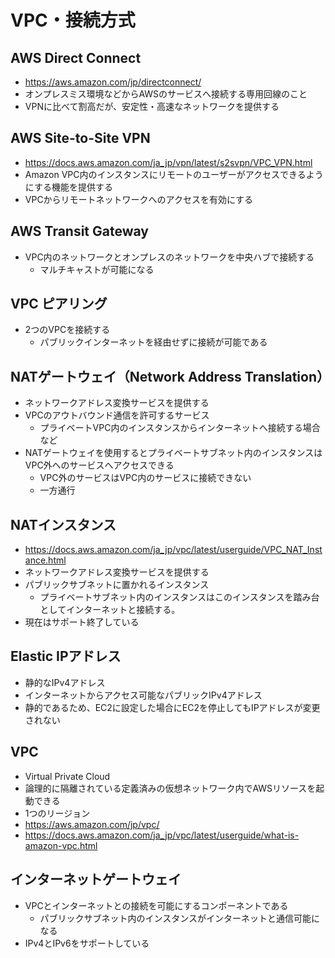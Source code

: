 # VPC・接続方式

## AWS Direct Connect
* https://aws.amazon.com/jp/directconnect/
* オンプレスミス環境などからAWSのサービスへ接続する専用回線のこと
* VPNに比べて割高だが、安定性・高速なネットワークを提供する

## AWS Site-to-Site VPN
* https://docs.aws.amazon.com/ja_jp/vpn/latest/s2svpn/VPC_VPN.html
* Amazon VPC内のインスタンスにリモートのユーザーがアクセスできるようにする機能を提供する
* VPCからリモートネットワークへのアクセスを有効にする

## AWS Transit Gateway
* VPC内のネットワークとオンプレスのネットワークを中央ハブで接続する
    * マルチキャストが可能になる

## VPC ピアリング
* 2つのVPCを接続する
    * パブリックインターネットを経由せずに接続が可能である

## NATゲートウェイ（Network Address Translation）
* ネットワークアドレス変換サービスを提供する
* VPCのアウトバウンド通信を許可するサービス
    * プライベートVPC内のインスタンスからインターネットへ接続する場合など
* NATゲートウェイを使用するとプライベートサブネット内のインスタンスはVPC外へのサービスへアクセスできる
    * VPC外のサービスはVPC内のサービスに接続できない
    * 一方通行

## NATインスタンス
* https://docs.aws.amazon.com/ja_jp/vpc/latest/userguide/VPC_NAT_Instance.html
* ネットワークアドレス変換サービスを提供する
* パブリックサブネットに置かれるインスタンス
    * プライベートサブネット内のインスタンスはこのインスタンスを踏み台としてインターネットと接続する。
* 現在はサポート終了している

## Elastic IPアドレス
* 静的なIPv4アドレス
* インターネットからアクセス可能なパブリックIPv4アドレス
* 静的であるため、EC2に設定した場合にEC2を停止してもIPアドレスが変更されない


## VPC
* Virtual Private Cloud
* 論理的に隔離されている定義済みの仮想ネットワーク内でAWSリソースを起動できる
* 1つのリージョン
* https://aws.amazon.com/jp/vpc/
* https://docs.aws.amazon.com/ja_jp/vpc/latest/userguide/what-is-amazon-vpc.html

## インターネットゲートウェイ
* VPCとインターネットとの接続を可能にするコンポーネントである
    * パブリックサブネット内のインスタンスがインターネットと通信可能になる
* IPv4とIPv6をサポートしている

